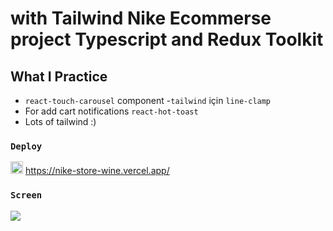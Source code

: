 # with Tailwind Nike Ecommerse project Typescript and Redux Toolkit

## What I Practice

- `react-touch-carousel` component -`tailwind` için `line-clamp`
- For add cart notifications `react-hot-toast`
- Lots of tailwind :)

### `Deploy`

<img src="https://www.svgrepo.com/show/378475/vercel-fill.svg" ald="Cloud Image" widt='20' height='20' /> https://nike-store-wine.vercel.app/

### `Screen` </br>

![](screen.gif)
